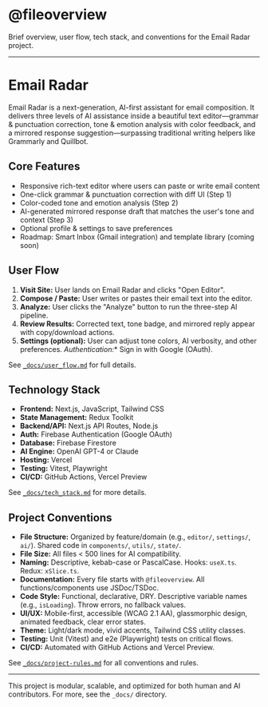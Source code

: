 # @fileoverview
Brief overview, user flow, tech stack, and conventions for the Email Radar project.

---

# Email Radar

Email Radar is a next-generation, AI-first assistant for email composition. It delivers three levels of AI assistance inside a beautiful text editor—grammar & punctuation correction, tone & emotion analysis with color feedback, and a mirrored response suggestion—surpassing traditional writing helpers like Grammarly and Quillbot.

## Core Features
- Responsive rich-text editor where users can paste or write email content
- One-click grammar & punctuation correction with diff UI (Step 1)
- Color-coded tone and emotion analysis (Step 2)
- AI-generated mirrored response draft that matches the user's tone and context (Step 3)
- Optional profile & settings to save preferences
- Roadmap: Smart Inbox (Gmail integration) and template library (coming soon)

## User Flow
1. **Visit Site:** User lands on Email Radar and clicks "Open Editor".
2. **Compose / Paste:** User writes or pastes their email text into the editor.
3. **Analyze:** User clicks the "Analyze" button to run the three-step AI pipeline.
4. **Review Results:** Corrected text, tone badge, and mirrored reply appear with copy/download actions.
5. **Settings (optional):** User can adjust tone colors, AI verbosity, and other preferences.
*Authentication:** Sign in with Google (OAuth).

See [`_docs/user_flow.md`](./_docs/user_flow.md) for full details.

## Technology Stack
- **Frontend:** Next.js, JavaScript, Tailwind CSS
- **State Management:** Redux Toolkit
- **Backend/API:** Next.js API Routes, Node.js
- **Auth:** Firebase Authentication (Google OAuth)
- **Database:** Firebase Firestore
- **AI Engine:** OpenAI GPT-4 or Claude
- **Hosting:** Vercel
- **Testing:** Vitest, Playwright
- **CI/CD:** GitHub Actions, Vercel Preview

See [`_docs/tech_stack.md`](./_docs/tech_stack.md) for more details.

## Project Conventions
- **File Structure:** Organized by feature/domain (e.g., `editor/`, `settings/`, `ai/`). Shared code in `components/`, `utils/`, `state/`.
- **File Size:** All files < 500 lines for AI compatibility.
- **Naming:** Descriptive, kebab-case or PascalCase. Hooks: `useX.ts`. Redux: `xSlice.ts`.
- **Documentation:** Every file starts with `@fileoverview`. All functions/components use JSDoc/TSDoc.
- **Code Style:** Functional, declarative, DRY. Descriptive variable names (e.g., `isLoading`). Throw errors, no fallback values.
- **UI/UX:** Mobile-first, accessible (WCAG 2.1 AA), glassmorphic design, animated feedback, clear error states.
- **Theme:** Light/dark mode, vivid accents, Tailwind CSS utility classes.
- **Testing:** Unit (Vitest) and e2e (Playwright) tests on critical flows.
- **CI/CD:** Automated with GitHub Actions and Vercel Preview.

See [`_docs/project-rules.md`](./_docs/project-rules.md) for all conventions and rules.

---

This project is modular, scalable, and optimized for both human and AI contributors. For more, see the `_docs/` directory.
